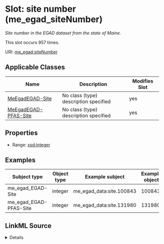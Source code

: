 

# Slot: site number (me_egad_siteNumber)


_Site number in the EGAD dataset from the state of Maine._






This slot occurs 957 times.


URI: [me_egad:siteNumber](http://sawgraph.spatialai.org/v1/me-egad#siteNumber)



<!-- no inheritance hierarchy -->





## Applicable Classes

| Name | Description | Modifies Slot |
| --- | --- | --- |
| [MeEgadEGAD-Site](../classes/MeEgadEGAD-Site.md) | No class (type) description specified |  yes  |
| [MeEgadEGAD-PFAS-Site](../classes/MeEgadEGAD-PFAS-Site.md) | No class (type) description specified |  yes  |







## Properties

* Range: [xsd:integer](http://www.w3.org/2001/XMLSchema#integer)






## Examples

| Subject type | Object type | Example subject | Example object | Occurrences |
| --- | --- | --- | --- | --- |
| me_egad_EGAD-Site | integer | me_egad_data:site.100843 | 100843 | 912 |
| me_egad_EGAD-PFAS-Site | integer | me_egad_data:site.131980 | 131980 | 45 |




## LinkML Source

<details>

```yaml
name: me_egad_siteNumber
annotations:
  count:
    tag: count
    value: 957
description: Site number in the EGAD dataset from the state of Maine.
title: site number
examples:
- object:
    example_object: '100843'
    example_object_type: integer
    example_predicate: me_egad:siteNumber
    example_subject: me_egad_data:site.100843
    example_subject_type: me_egad_EGAD-Site
- object:
    example_object: '131980'
    example_object_type: integer
    example_predicate: me_egad:siteNumber
    example_subject: me_egad_data:site.131980
    example_subject_type: me_egad_EGAD-PFAS-Site
from_schema: sawgraph-kg
rank: 1000
slot_uri: me_egad:siteNumber
alias: me_egad_siteNumber
domain_of:
- me_egad_EGAD-PFAS-Site
- me_egad_EGAD-Site
subproperty_of: dct_identifier
range: integer

```
</details>